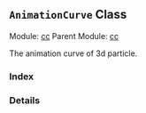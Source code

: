 ## `AnimationCurve` Class



Module: [cc](../modules/cc.md)
Parent Module: [cc](../modules/cc.md)


The animation curve of 3d particle.



### Index





### Details




